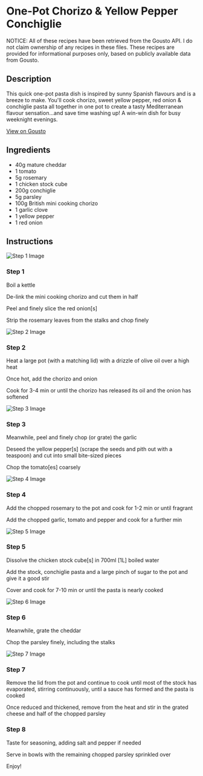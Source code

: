 # One-Pot Chorizo & Yellow Pepper Conchiglie

NOTICE: All of these recipes have been retrieved from the Gousto API. I do not claim ownership of any recipes in these files. These recipes are provided for informational purposes only, based on publicly available data from Gousto.

## Description

This quick one-pot pasta dish is inspired by sunny Spanish flavours and is a breeze to make. You'll cook chorizo, sweet yellow pepper, red onion & conchiglie pasta all together in one pot to create a tasty Mediterranean flavour sensation...and save time washing up! A win-win dish for busy weeknight evenings.

[View on Gousto](https://www.gousto.co.uk/recipes/cookbook/one-pot-chorizo-yellow-pepper-conchiglie)

## Ingredients

- 40g mature cheddar
- 1 tomato
- 5g rosemary
- 1 chicken stock cube
- 200g conchiglie
- 5g parsley
- 100g British mini cooking chorizo
- 1 garlic clove
- 1 yellow pepper
- 1 red onion

## Instructions

![Step 1 Image](https://production-media.gousto.co.uk/cms/recipe-step-image/474.step-1-x200.jpg)

### Step 1

Boil a kettle


De-link the mini cooking&nbsp;chorizo and cut them in half


Peel and finely slice the red&nbsp;onion<span class="text-danger">[s]</span>


Strip the rosemary leaves from the stalks and chop finely

![Step 2 Image](https://production-media.gousto.co.uk/cms/recipe-step-image/474.step-2-x200.jpg)

### Step 2

Heat a large pot (with a matching lid) with a drizzle of olive oil over a high heat


Once hot, add the chorizo and onion


Cook&nbsp;for 3-4 min or until the chorizo has released its oil and the onion has softened

![Step 3 Image](https://production-media.gousto.co.uk/cms/recipe-step-image/474.step-3-x200.jpg)

### Step 3

Meanwhile, peel and finely chop (or grate) the garlic


Deseed the&nbsp;yellow pepper<span class="text-danger">[s]</span>&nbsp;(scrape the seeds and pith out with a teaspoon) and cut into small bite-sized pieces


Chop the tomato<span class="text-danger">[es]</span>&nbsp;coarsely&nbsp;

![Step 4 Image](https://production-media.gousto.co.uk/cms/recipe-step-image/474.step-4-x200.jpg)

### Step 4

Add the chopped&nbsp;rosemary to the pot and cook for 1-2 min or until fragrant


Add the chopped&nbsp;garlic, tomato and pepper and cook for a further min

![Step 5 Image](https://production-media.gousto.co.uk/cms/recipe-step-image/474.step-5-x200.jpg)

### Step 5

Dissolve the chicken&nbsp;stock cube<span class="text-danger">[s]</span>&nbsp;in 700ml <span class="text-danger">[1L]</span>&nbsp;boiled water


Add the stock, conchiglie&nbsp;pasta and a large pinch of sugar to the pot and give it a good stir&nbsp;


Cover and cook for 7-10 min or until the pasta is nearly cooked

![Step 6 Image](https://production-media.gousto.co.uk/cms/recipe-step-image/474.step-6-x200.jpg)

### Step 6

Meanwhile, grate the cheddar


Chop the parsley finely, including the stalks

![Step 7 Image](https://production-media.gousto.co.uk/cms/recipe-step-image/474.step-7-x200.jpg)

### Step 7

Remove the lid from the pot and continue to cook until most of the stock has evaporated, stirring continuously, until a sauce has formed and the pasta is cooked&nbsp;


Once reduced and thickened, remove from the heat and stir in the&nbsp;grated cheese and half of the chopped&nbsp;parsley

### Step 8

Taste for seasoning, adding salt and pepper if needed


Serve in bowls with the remaining chopped parsley sprinkled over&nbsp;


Enjoy!

